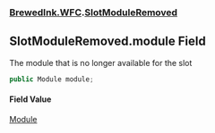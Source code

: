 ### [BrewedInk.WFC](./BrewedInk-WFC.md 'BrewedInk.WFC').[SlotModuleRemoved](./BrewedInk-WFC-SlotModuleRemoved.md 'BrewedInk.WFC.SlotModuleRemoved')
## SlotModuleRemoved.module Field
The module that is no longer available for the slot  
```csharp
public Module module;
```
#### Field Value
[Module](./BrewedInk-WFC-Module.md 'BrewedInk.WFC.Module')  
